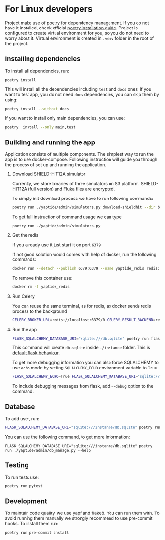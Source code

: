 # For Linux developers

Project make use of poetry for dependency management. If you do not have it installed, check official [poetry installation guide](https://python-poetry.org/docs/).
Project is configured to  create virtual environment for you, so you do not need to worry about it.
Virtual environment is created in `.venv` folder in the root of the project.

## Installing dependencies

To install all dependencies, run:

```bash
poetry install
```

This will install all the dependencies including `test` and `docs` ones.
If you want to test app, you do not need `docs` dependencies, you can skip them by using:

```bash
poetry install --without docs
```

If you want to install only main dependencies, you can use:

```bash
poetry  install --only main,test
```

## Building and running the app

Application consists of multiple components. The simplest way to run the app is to use docker-compose. Following instruction will guide you through the process of set up and running the application.

1. Download SHIELD-HIT12A simulator

    Currently, we store binaries of three simulators on S3 platform. SHIELD-HIT12A (full version) and Fluka files are encrypted.

    To simply init download process we have to run following commands:

    ```bash
    poetry run ./yaptide/admin/simulators.py download-shieldhit --dir bin
    ```

    To get full instruction of command usage we can type

    ```bash
    poetry run ./yaptide/admin/simulators.py
    ```
2. Get the redis

    If you already use it just start it on port `6379`

    If not good solution would comes with help of docker, run the following commands:

    ```bash
    docker run --detach --publish 6379:6379 --name yaptide_redis redis:7-alpine
    ```

    To remove this container use:

    ```bash
    docker rm -f yaptide_redis
    ```

3. Run Celery

    You can reuse the same terminal, as for redis, as docker sends redis process to the background

   ```bash
   CELERY_BROKER_URL=redis://localhost:6379/0 CELERY_RESULT_BACKEND=redis://localhost:6379/0 poetry run celery --app yaptide.celery.worker worker -P threads --loglevel=info
    ```

4. Run the app

    ```bash
    FLASK_SQLALCHEMY_DATABASE_URI="sqlite:///db.sqlite" poetry run flask --app yaptide.application run
    ```
    This command will create `db.sqlite` inside `./instance` folder. This is [default flask behaviour](https://flask.palletsprojects.com/en/3.0.x/config/#instance-folders).

    To get more debugging information you can also force SQLALCHEMY to use `echo` mode by setting `SQLALCHEMY_ECHO` environment variable to `True`.

    ```bash
    FLASK_SQLALCHEMY_ECHO=True FLASK_SQLALCHEMY_DATABASE_URI="sqlite:///db.sqlite" poetry run flask --app yaptide.application run
    ```

    To include debugging messages from flask, add `--debug` option to the command.

## Database

To add user, run:

```bash
FLASK_SQLALCHEMY_DATABASE_URI="sqlite:///instance/db.sqlite" poetry run ./yaptide/admin/db_manage.py add-user admin --password password
```

You can use the following command, to get more information:

```
FLASK_SQLALCHEMY_DATABASE_URI="sqlite:///instance/db.sqlite" poetry run ./yaptide/admin/db_manage.py --help
```


## Testing

To run tests use:

```shell
poetry run pytest
```

## Development

To maintain code quality, we use yapf and flake8. You can run them with. To avoid running them manually we strongly recommend to use pre-commit hooks. To install them run:

```shell
poetry run pre-commit install
```
